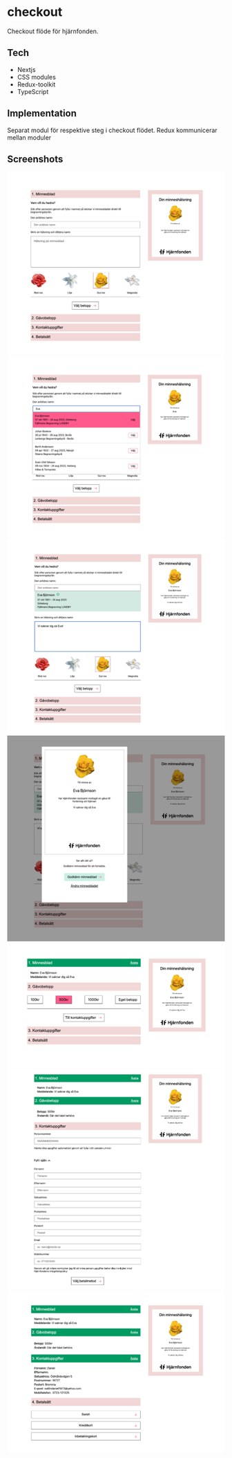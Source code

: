 # checkout
Checkout flöde för hjärnfonden.

## Tech
- Nextjs
- CSS modules
- Redux-toolkit
- TypeScript

## Implementation
Separat modul för respektive steg i checkout flödet.
Redux kommunicerar mellan moduler

## Screenshots
![checkout view](./static/images/checkout1.png)
![checkout view](./static/images/checkout2.png)
![checkout view](./static/images/checkout3.png)
![checkout view](./static/images/checkout4.png)
![checkout view](./static/images/checkout5.png)
![checkout view](./static/images/checkout6.png)
![checkout view](./static/images/checkout7.png)
